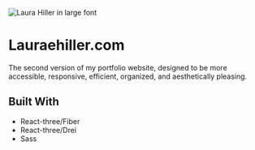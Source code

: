 ![Laura Hiller in large font](/images/componentassets/projectasets/portfolio_v2.png?raw=true "Title")

# Lauraehiller.com

The second version of my portfolio website, designed to be more accessible, responsive, efficient, organized, and aesthetically pleasing.

## Built With

- React-three/Fiber
- React-three/Drei
- Sass
